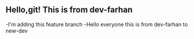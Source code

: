 ## Hello,git! This is from dev-farhan
-I'm adding this feature branch
-Hello everyone this is from dev-farhan to new-dev
